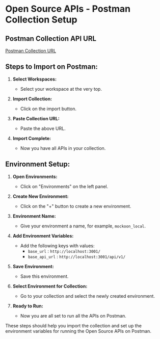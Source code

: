 # Open Source APIs - Postman Collection Setup

## Postman Collection API URL
[Postman Collection URL](https://api.postman.com/collections/22803009-fbe3183b-3907-4871-84de-2662cc4aff78?access_key=PMAT-01HHEDR85E6TMP8V5N5NP769S5)

## Steps to Import on Postman:

1. **Select Workspaces:**
    - Select your workspace at the very top.

2. **Import Collection:**
    - Click on the import button.

3. **Paste Collection URL:**
    - Paste the above URL.

4. **Import Complete:**
    - Now you have all APIs in your collection.

## Environment Setup:

1. **Open Environments:**
    - Click on "Environments" on the left panel.

2. **Create New Environment:**
    - Click on the "+" button to create a new environment.

3. **Environment Name:**
    - Give your environment a name, for example, `mockoon_local`.

4. **Add Environment Variables:**
    - Add the following keys with values:
        - `base_url` : `http://localhost:3001/`
        - `base_api_url` : `http://localhost:3001/api/v1/`

5. **Save Environment:**
    - Save this environment.

6. **Select Environment for Collection:**
    - Go to your collection and select the newly created environment.

7. **Ready to Run:**
    - Now you are all set to run all the APIs on Postman.

These steps should help you import the collection and set up the environment variables for running the Open Source APIs on Postman.
